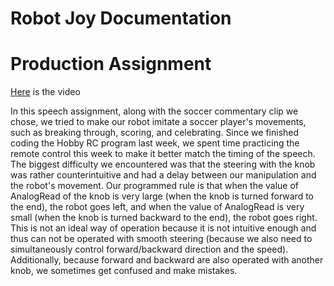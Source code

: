 **Robot Joy Documentation**
===================





**Production Assignment**
===================

[Here](https://youtu.be/xKKcqtg8Xsc) is the video

In this speech assignment, along with the soccer commentary clip we chose, we tried to make our robot imitate a soccer player's movements, such as breaking through, scoring, and celebrating. Since we finished coding the Hobby RC program last week, we spent time practicing the remote control this week to make it better match the timing of the speech. The biggest difficulty we encountered was that the steering with the knob was rather counterintuitive and had a delay between our manipulation and the robot's movement. Our programmed rule is that when the value of AnalogRead of the knob is very large (when the knob is turned forward to the end), the robot goes left, and when the value of AnalogRead is very small (when the knob is turned backward to the end), the robot goes right. This is not an ideal way of operation because it is not intuitive enough and thus can not be operated with smooth steering (because we also need to simultaneously control forward/backward direction and the speed). Additionally, because forward and backward are also operated with another knob, we sometimes get confused and make mistakes.
